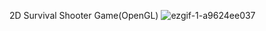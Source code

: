 2D Survival Shooter Game(OpenGL)
![ezgif-1-a9624ee037](https://user-images.githubusercontent.com/102543561/160453379-ac5c47eb-0b49-4794-addb-89c1341896c4.gif)
